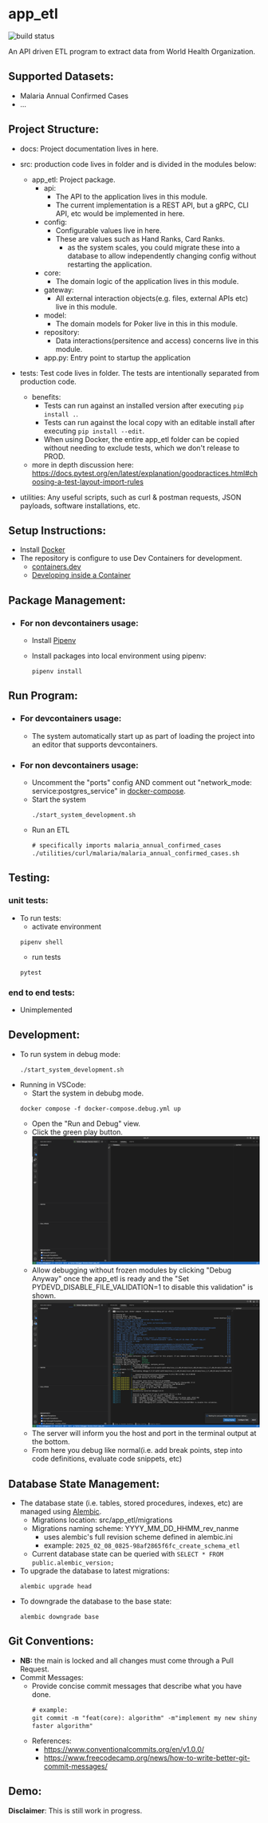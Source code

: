 # app_etl
![build status](https://github.com/praisetompane-toy-applications/app_etl/actions/workflows/app_etl.yaml/badge.svg)

An API driven ETL program to extract data from World Health Organization.

## Supported Datasets:
- Malaria Annual Confirmed Cases
- ...

## Project Structure:
- docs: Project documentation lives in here.
- src: production code lives in folder and is divided in the modules below:
    - app_etl: Project package.
        - api:
            - The API to the application lives in this module.
            - The current implementation is a REST API, but a gRPC, CLI API, etc would be implemented in here.
        - config:
            - Configurable values live in here.
            - These are values such as Hand Ranks, Card Ranks.
                - as the system scales, you could migrate these into a database to allow independently
                changing config without restarting the application.
        - core:
            - The domain logic of the application lives in this module.
        - gateway:
            - All external interaction objects(e.g. files, external APIs etc) live in this module.
        - model:
            - The domain models for Poker live in this in this module.
        - repository:
            - Data interactions(persitence and access) concerns live in this module.
        - app.py:
            Entry point to startup the application
- tests: Test code lives in folder.
    The tests are intentionally separated from production code.
    - benefits:
        - Tests can run against an installed version after executing `pip install .`.
        - Tests can run against the local copy with an editable install after executing `pip install --edit`.
        - When using Docker, the entire app_etl folder can be copied without needing to exclude tests, which we don't release to PROD.
    - more in depth discussion here: https://docs.pytest.org/en/latest/explanation/goodpractices.html#choosing-a-test-layout-import-rules

- utilities: Any useful scripts, such as curl & postman requests, JSON payloads, software installations, etc.

## Setup Instructions:
- Install [Docker](https://docs.docker.com/get-started/)
- The repository is configure to use Dev Containers for development.
    - [containers.dev](https://containers.dev)
    - [Developing inside a Container](https://code.visualstudio.com/docs/devcontainers/containers)

## Package Management:
- ### For non devcontainers usage:
    - Install [Pipenv](https://pypi.org/project/pipenv/)

    - Install packages into local environment using pipenv:
        ```shell
        pipenv install
        ```
        
## Run Program:
- ### For devcontainers usage:
    - The system automatically start up as part of loading the project into an editor that supports devcontainers.
- ### For non devcontainers usage:
    - Uncomment the "ports" config AND comment out "network_mode: service:postgres_service" in [docker-compose](docker-compose.yml).
    - Start the system
        ```shell
        ./start_system_development.sh
        ```
    - Run an ETL
        ```shell
        # specifically imports malaria_annual_confirmed_cases
        ./utilities/curl/malaria/malaria_annual_confirmed_cases.sh
        ```

## Testing:
### unit tests:
- To run tests:
    - activate environment
    ```shell
    pipenv shell
    ```
    - run tests
    ```shell
    pytest
    ```

### end to end tests:
- Unimplemented

## Development:
- To run system in debug mode:
    ```shell
    ./start_system_development.sh
    ```
- Running in VSCode:
    - Start the system in debubg mode.
    ```shell
    docker compose -f docker-compose.debug.yml up
    ```
    - Open the "Run and Debug" view.
    - Click the green play button.<br>
        ![start system output](./docs/vscode_debugging.png)
    - Allow debugging without frozen modules by clicking "Debug Anyway" once the app_etl is ready and the "Set PYDEVD_DISABLE_FILE_VALIDATION=1 to disable this validation" is shown.
        ![bypass frozen modueles](./docs/vscode_debugging_frozen.png)
    - The server will inform you the host and port in the terminal output at the bottom.
    - From here you debug like normal(i.e. add break points, step into code definitions, evaluate code snippets, etc) <br>

## Database State Management:

- The database state (i.e. tables, stored procedures, indexes, etc) are managed using [Alembic](https://alembic.sqlalchemy.org/en/latest/).
    - Migrations location: src/app_etl/migrations
    - Migrations naming scheme: YYYY_MM_DD_HHMM_rev_nanme
        - uses alembic's full revision scheme defined in alembic.ini
        - example: `2025_02_08_0825-98af2865f6fc_create_schema_etl`
    - Current database state can be queried with `SELECT * FROM public.alembic_version;`
- To upgrade the database to latest migrations:
    ```shell
    alembic upgrade head
    ```
- To downgrade the database to the base state:
    ```shell
    alembic downgrade base
    ```

## Git Conventions:
- **NB:** the main is locked and all changes must come through a Pull Request.
- Commit Messages:
    - Provide concise commit messages that describe what you have done.
        ```shell
        # example:
        git commit -m "feat(core): algorithm" -m"implement my new shiny faster algorithm"
        ```
    - References:
        - https://www.conventionalcommits.org/en/v1.0.0/
        - https://www.freecodecamp.org/news/how-to-write-better-git-commit-messages/

## Demo:

**Disclaimer**: This is still work in progress.
